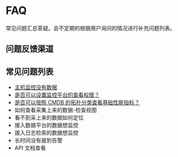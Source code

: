# FAQ

常见问题汇总答疑。会不定期的根据用户询问的情况进行补充问题列表。

## 问题反馈渠道


## 常见问题列表  
  
  * [主机监控没有数据](faq/NoData.md)
  * [是否可以设置监控平台的查看权限？](faq/SetMonitoringPermissions.md)
  * [是否可以按照 CMDB 的拓扑分类查看基础性能指标？](faq/ViewBasicPerformanceIndicators.md)
  * 如何查看采集上来的数据-检查视图
  * 看不到采上来的数据如何定位
  * 接入数据平台的数据想监控
  * 接入日志检索的数据想监控
  * 长时间没有接到告警
  * API 文档查看

